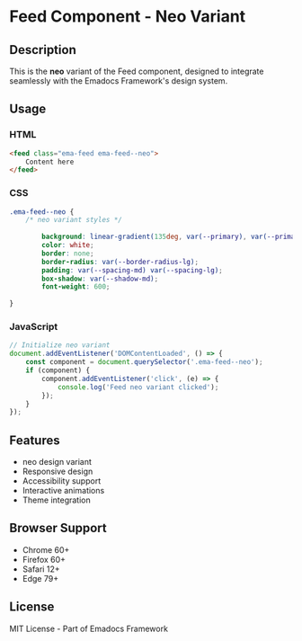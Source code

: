 # Feed Component - Neo Variant

## Description
This is the **neo** variant of the Feed component, designed to integrate seamlessly with the Emadocs Framework's design system.

## Usage

### HTML
```html
<feed class="ema-feed ema-feed--neo">
    Content here
</feed>
```

### CSS
```css
.ema-feed--neo {
    /* neo variant styles */
    
        background: linear-gradient(135deg, var(--primary), var(--primary-dark));
        color: white;
        border: none;
        border-radius: var(--border-radius-lg);
        padding: var(--spacing-md) var(--spacing-lg);
        box-shadow: var(--shadow-md);
        font-weight: 600;
    
}
```

### JavaScript
```javascript
// Initialize neo variant
document.addEventListener('DOMContentLoaded', () => {
    const component = document.querySelector('.ema-feed--neo');
    if (component) {
        component.addEventListener('click', (e) => {
            console.log('Feed neo variant clicked');
        });
    }
});
```

## Features
- neo design variant
- Responsive design
- Accessibility support
- Interactive animations
- Theme integration

## Browser Support
- Chrome 60+
- Firefox 60+
- Safari 12+
- Edge 79+

## License
MIT License - Part of Emadocs Framework
